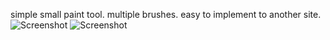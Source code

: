 simple small paint tool. multiple brushes. easy to implement to another site. 
![Screenshot](assets/compact-paint-widget.png)
![Screenshot](assets/tools.png)

